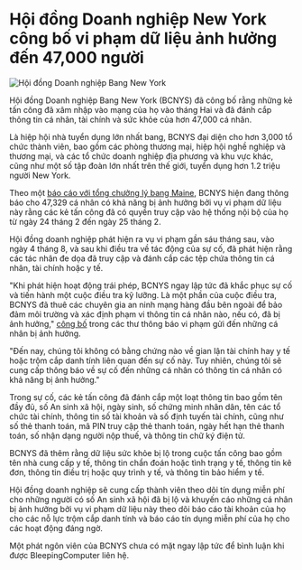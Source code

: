 # Hội đồng Doanh nghiệp New York công bố vi phạm dữ liệu ảnh hưởng đến 47,000 người

![Hội đồng Doanh nghiệp Bang New York](https://www.bleepstatic.com/content/hl-images/2025/08/19/Business_Council_of_New_York_State_.jpg)

Hội đồng Doanh nghiệp Bang New York (BCNYS) đã công bố rằng những kẻ tấn công đã xâm nhập vào mạng của họ vào tháng Hai và đã đánh cắp thông tin cá nhân, tài chính và sức khỏe của hơn 47,000 cá nhân.

Là hiệp hội nhà tuyển dụng lớn nhất bang, BCNYS đại diện cho hơn 3,000 tổ chức thành viên, bao gồm các phòng thương mại, hiệp hội nghề nghiệp và thương mại, và các tổ chức doanh nghiệp địa phương và khu vực khác, cũng như một số tập đoàn lớn nhất trên thế giới, tuyển dụng hơn 1.2 triệu người New York.

Theo một [báo cáo với tổng chưởng lý bang Maine](https://www.maine.gov/agviewer/content/ag/985235c7-cb95-4be2-8792-a1252b4f8318/4e0abf3a-7fc1-4257-95e8-c0b1ee1fe216.html), BCNYS hiện đang thông báo cho 47,329 cá nhân có khả năng bị ảnh hưởng bởi vụ vi phạm dữ liệu này rằng các kẻ tấn công đã có quyền truy cập vào hệ thống nội bộ của họ từ ngày 24 tháng 2 đến ngày 25 tháng 2.

Hội đồng doanh nghiệp phát hiện ra vụ vi phạm gần sáu tháng sau, vào ngày 4 tháng 8, và sau khi điều tra về tác động của sự cố, đã phát hiện rằng các tác nhân đe dọa đã truy cập và đánh cắp các tệp chứa thông tin cá nhân, tài chính hoặc y tế.

"Khi phát hiện hoạt động trái phép, BCNYS ngay lập tức đã khắc phục sự cố và tiến hành một cuộc điều tra kỹ lưỡng. Là một phần của cuộc điều tra, BCNYS đã thuê các chuyên gia an ninh mạng hàng đầu bên ngoài để bảo đảm môi trường và xác định phạm vi thông tin cá nhân nào, nếu có, đã bị ảnh hưởng," [công bố](https://www.bcnys.org/sites/default/files/data-security-incident-notice/bcnys-data-security-incident-notice.pdf) trong các thư thông báo vi phạm gửi đến những cá nhân bị ảnh hưởng.

"Đến nay, chúng tôi không có bằng chứng nào về gian lận tài chính hay y tế hoặc trộm cắp danh tính liên quan đến sự cố này. Tuy nhiên, chúng tôi sẽ cung cấp thông báo về sự cố đến những cá nhân có thông tin cá nhân có khả năng bị ảnh hưởng."

Trong sự cố, các kẻ tấn công đã đánh cắp một loạt thông tin bao gồm tên đầy đủ, số An sinh xã hội, ngày sinh, số chứng minh nhân dân, tên các tổ chức tài chính, thông tin số tài khoản và số định tuyến tài chính, cũng như số thẻ thanh toán, mã PIN truy cập thẻ thanh toán, ngày hết hạn thẻ thanh toán, số nhận dạng người nộp thuế, và thông tin chữ ký điện tử.

BCNYS đã thêm rằng dữ liệu sức khỏe bị lộ trong cuộc tấn công bao gồm tên nhà cung cấp y tế, thông tin chẩn đoán hoặc tình trạng y tế, thông tin kê đơn, thông tin điều trị hoặc quy trình y tế, và thông tin bảo hiểm y tế.

Hội đồng doanh nghiệp sẽ cung cấp thành viên theo dõi tín dụng miễn phí cho những người có số An sinh xã hội đã bị lộ và khuyến cáo những cá nhân bị ảnh hưởng bởi vụ vi phạm dữ liệu này theo dõi báo cáo tài khoản của họ cho các nỗ lực trộm cắp danh tính và báo cáo tín dụng miễn phí của họ cho các hoạt động đáng ngờ.

Một phát ngôn viên của BCNYS chưa có mặt ngay lập tức để bình luận khi được BleepingComputer liên hệ.